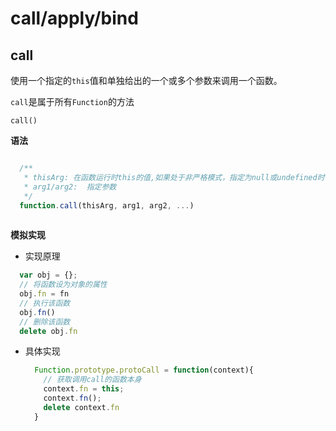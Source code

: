 # call/apply/bind 

## call

使用一个指定的``this``值和单独给出的一个或多个参数来调用一个函数。

``call``是属于所有``Function``的方法

``call()``

**语法**

```javascript

  /**
   * thisArg: 在函数运行时this的值,如果处于非严格模式，指定为null或undefined时候被会自动替换为指向全局对象，原始值会被包装
   * arg1/arg2:  指定参数
   */
  function.call(thisArg, arg1, arg2, ...)
 
```

**模拟实现**
- 实现原理

```javascript
  var obj = {};
  // 将函数设为对象的属性    
  obj.fn = fn
  // 执行该函数    
  obj.fn()
  // 删除该函数    
  delete obj.fn
```

- 具体实现
  
  ```javascript
    Function.prototype.protoCall = function(context){
      // 获取调用call的函数本身
      context.fn = this;
      context.fn();
      delete context.fn
    }
  ```
